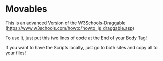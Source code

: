 # Movables
This is an advanced Version of the W3Schools-Draggable (https://www.w3schools.com/howto/howto_js_draggable.asp)

To use It, just put this two lines of code at the End of your Body Tag!




If you want to have the Scripts locally, just go to both sites and copy all to your files!
